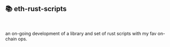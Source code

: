 ## 📚 eth-rust-scripts

<br>

an on-going development of a library and set of rust scripts with my fav on-chain ops.

<br>
